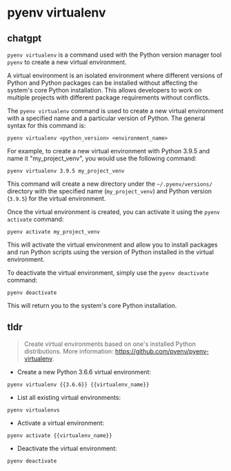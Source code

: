 # pyenv virtualenv 
## chatgpt 
`pyenv virtualenv` is a command used with the Python version manager tool `pyenv` to create a new virtual environment. 

A virtual environment is an isolated environment where different versions of Python and Python packages can be installed without affecting the system's core Python installation. This allows developers to work on multiple projects with different package requirements without conflicts.

The `pyenv virtualenv` command is used to create a new virtual environment with a specified name and a particular version of Python. The general syntax for this command is:

```
pyenv virtualenv <python_version> <environment_name>
```

For example, to create a new virtual environment with Python 3.9.5 and name it "my_project_venv", you would use the following command:

```
pyenv virtualenv 3.9.5 my_project_venv
```

This command will create a new directory under the `~/.pyenv/versions/` directory with the specified name (`my_project_venv`) and Python version (`3.9.5`) for the virtual environment.

Once the virtual environment is created, you can activate it using the `pyenv activate` command:

```
pyenv activate my_project_venv
```

This will activate the virtual environment and allow you to install packages and run Python scripts using the version of Python installed in the virtual environment. 

To deactivate the virtual environment, simply use the `pyenv deactivate` command:

```
pyenv deactivate
```

This will return you to the system's core Python installation. 

## tldr 
 
> Create virtual environments based on one's installed Python distributions.
> More information: <https://github.com/pyenv/pyenv-virtualenv>.

- Create a new Python 3.6.6 virtual environment:

`pyenv virtualenv {{3.6.6}} {{virtualenv_name}}`

- List all existing virtual environments:

`pyenv virtualenvs`

- Activate a virtual environment:

`pyenv activate {{virtualenv_name}}`

- Deactivate the virtual environment:

`pyenv deactivate`
